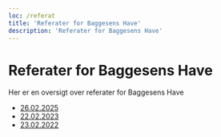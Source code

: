 ```yaml
---
loc: /referat
title: 'Referater for Baggesens Have'
description: 'Referater for Baggesens Have'
---
```

# Referater for Baggesens Have

Her er en oversigt over referater for Baggesens Have

- [26.02.2025](https://files.baggesenshave.dk/Referat%20GF%2026-02-2025.pdf)
- [22.02.2023](https://files.baggesenshave.dk/Referat%20GF%2022-02-2023.pdf)
- [23.02.2022](https://files.baggesenshave.dk/Referat%20GF%2023-02-2022.pdf)
